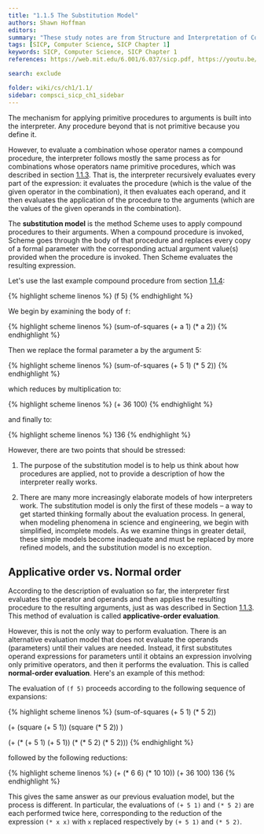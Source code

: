 ```yaml
---
title: "1.1.5 The Substitution Model"
authors: Shawn Hoffman
editors: 
summary: "These study notes are from Structure and Interpretation of Computer Programs - 2nd Edition (MIT Electrical Engineering and Computer Science) by Abelson, H. and Sussman, G."
tags: [SICP, Computer Science, SICP Chapter 1]
keywords: SICP, Computer Science, SICP Chapter 1
references: https://web.mit.edu/6.001/6.037/sicp.pdf, https://youtu.be/z3BGkwjCeZw

search: exclude

folder: wiki/cs/ch1/1.1/
sidebar: compsci_sicp_ch1_sidebar
---
```


The mechanism for applying primitive procedures to arguments is built into the interpreter. Any procedure beyond that is not primitive because you define it.

However, to evaluate a combination whose operator names a compound procedure, the interpreter follows mostly the same process as for combinations whose operators name primitive procedures, which was described in section [1.1.3](/wiki/cs/sicp/ch1/1.1/evaluating_combinations/). That is, the interpreter recursively evaluates every part of the expression: it evaluates the procedure (which is the value of the given operator in the combination), it then evaluates each operand, and it then evaluates the application of the procedure to the arguments (which are the values of the given operands in the combination).

The **substitution model** is the method Scheme uses to apply compound procedures to their arguments. When a compound procedure is invoked, Scheme goes through the body of that procedure and replaces every copy of a formal parameter with the corresponding actual argument value(s) provided when the procedure is invoked. Then Scheme evaluates the resulting expression.

Let's use the last example compound procedure from section [1.1.4](/wiki/cs/sicp/ch1/1.1/compound_procedures/):

{% highlight scheme linenos %}
(f 5)
{% endhighlight %}

We begin by examining the body of `f`:

{% highlight scheme linenos %}
(sum-of-squares (+ a 1) (* a 2))
{% endhighlight %}

Then we replace the formal parameter a by the argument 5:

{% highlight scheme linenos %}
(sum-of-squares (+ 5 1) (* 5 2))
{% endhighlight %}

which reduces by multiplication to:

{% highlight scheme linenos %}
(+ 36 100)
{% endhighlight %}

and finally to:

{% highlight scheme linenos %}
136
{% endhighlight %}

However, there are two points that should be stressed:

1. The purpose of the substitution model is to help us think about how procedures are applied, not to provide a description of how the interpreter really works.

2. There are many more increasingly elaborate models of how interpreters work. The substitution model is only the first of these models – a way to get started thinking formally about the evaluation process. In general, when modeling phenomena in science and engineering, we begin with simplified, incomplete models. As we examine things in greater detail, these simple models become inadequate and must be replaced by more refined models, and the substitution model is no exception.

## Applicative order vs. Normal order

According to the description of evaluation so far, the interpreter first evaluates the operator and operands and then applies the resulting procedure to the resulting arguments, just as was described in Section [1.1.3](/wiki/cs/sicp/ch1/1.1/evaluating_combinations/). This method of evaluation is called **applicative-order evaluation**.

However, this is not the only way to perform evaluation. There is an alternative evaluation model that does not evaluate the operands (parameters) until their values are needed. Instead, it first substitutes operand expressions for parameters until it obtains an expression involving only primitive operators, and then it performs the evaluation. This is called **normal-order evaluation**. Here's an example of this method:

The evaluation of `(f 5)` proceeds according to the following sequence of expansions:

{% highlight scheme linenos %}
(sum-of-squares (+ 5 1) (* 5 2))

(+    (square (+ 5 1))      (square (* 5 2))   )

(+    (* (+ 5 1) (+ 5 1))   (* (* 5 2) (* 5 2)))
{% endhighlight %}

followed by the following reductions:

{% highlight scheme linenos %}
(+    (* 6 6)       (* 10 10))
            (+ 36 100)
                136
{% endhighlight %}

This gives the same answer as our previous evaluation model, but the process is different. In particular, the evaluations of `(+ 5 1)` and `(* 5 2)` are each performed twice here, corresponding to the reduction of the expression `(* x x)` with `x` replaced respectively by `(+ 5 1)` and `(* 5 2)`.
